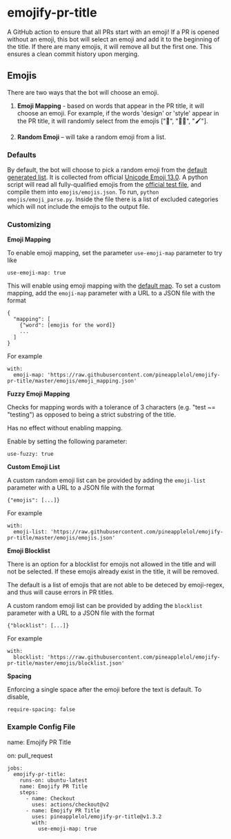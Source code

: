 # emojify-pr-title

A GitHub action to ensure that all PRs start with an emoji! If a PR is opened without an emoji, this bot will select an emoji and add it to the beginning of the title. If there are many emojis, it will remove all but the first one. This ensures a clean commit history upon merging.

## Emojis

There are two ways that the bot will choose an emoji.

1. **Emoji Mapping** - based on words that appear in the PR title, it will choose an emoji. For example, if the words 'design' or 'style' appear in the PR title, it will randomly select from the emojis ["🎨", "🧑‍🎨", "🖌️"].

2. **Random Emoji** – will take a random emoji from a list.

### Defaults

By default, the bot will choose to pick a random emoji from the [default generated list](https://raw.githubusercontent.com/pineapplelol/emojify-pr-title/master/emojis/emojis.json). It is collected from official [Unicode Emoji 13.0](http://www.unicode.org/emoji/charts-13.0/). A python script will read all fully-qualified emojis from the [official test file](https://unicode.org/Public/emoji/13.0/), and compile them into `emojis/emojis.json`. To run, `python emojis/emoji_parse.py`. Inside the file there is a list of excluded categories which will not include the emojis to the output file.

### Customizing

**Emoji Mapping**

To enable emoji mapping, set the parameter `use-emoji-map` parameter to try like

```
use-emoji-map: true
```

This will enable using emoji mapping with the [default map](https://raw.githubusercontent.com/pineapplelol/emojify-pr-title/master/emojis/emoji_mapping.json). To set a custom mapping, add the `emoji-map` parameter with a URL to a JSON file with the format

```
{
  "mapping": [
    {"word": [emojis for the word]}
    ...
  ]
}
```

For example

```
with:
  emoji-map: 'https://raw.githubusercontent.com/pineapplelol/emojify-pr-title/master/emojis/emoji_mapping.json'
```

**Fuzzy Emoji Mapping**

Checks for mapping words with a tolerance of 3 characters (e.g. "test ~= "testing") as opposed to being a strict substring of the title.

Has no effect without enabling mapping.

Enable by setting the following parameter:
```
use-fuzzy: true
```

**Custom Emoji List**

A custom random emoji list can be provided by adding the `emoji-list` parameter with a URL to a JSON file with the format

```
{"emojis": [...]}
```

For example

```
with:
  emoji-list: 'https://raw.githubusercontent.com/pineapplelol/emojify-pr-title/master/emojis/emojis.json'
```

**Emoji Blocklist**

There is an option for a blocklist for emojis not allowed in the title and will not be selected. If these emojis already exist in the title, it will be removed.

The default is a list of emojis that are not able to be deteced by emoji-regex, and thus will cause errors in PR titles.

A custom random emoji list can be provided by adding the `blocklist` parameter with a URL to a JSON file with the format

```
{"blocklist": [...]}
```

For example

```
with:
  blocklist: 'https://raw.githubusercontent.com/pineapplelol/emojify-pr-title/master/emojis/blocklist.json'
```

**Spacing**

Enforcing a single space after the emoji before the text is default. To disable,

```
require-spacing: false
```

### Example Config File

name: Emojify PR Title

on: pull_request

```
jobs:
  emojify-pr-title:
    runs-on: ubuntu-latest
    name: Emojify PR Title
    steps:
      - name: Checkout
        uses: actions/checkout@v2
      - name: Emojify PR Title
        uses: pineapplelol/emojify-pr-title@v1.3.2
        with:
          use-emoji-map: true
```
